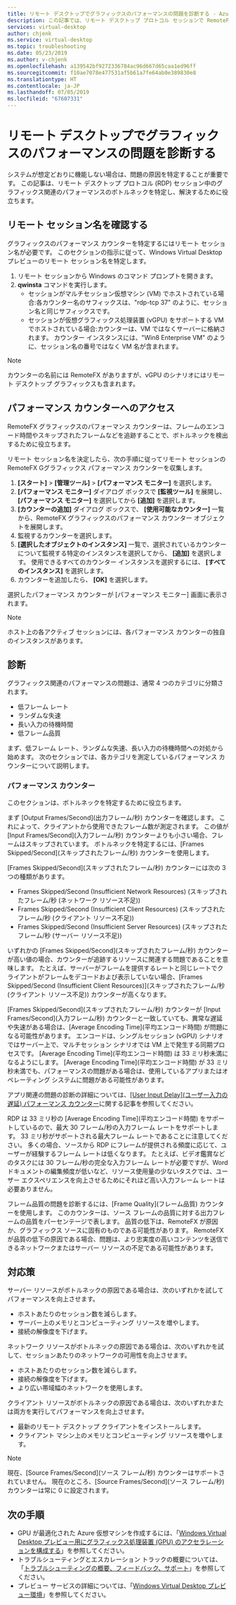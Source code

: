 ```yaml
---
title: リモート デスクトップでグラフィックスのパフォーマンスの問題を診断する - Azure
description: この記事では、リモート デスクトップ プロトコル セッションで RemoteFX グラフィックス カウンターを使用して、Windows Virtual Desktop のグラフィックスに関するパフォーマンスの問題を診断する方法について説明します。
services: virtual-desktop
author: chjenk
ms.service: virtual-desktop
ms.topic: troubleshooting
ms.date: 05/23/2019
ms.author: v-chjenk
ms.openlocfilehash: a139542bf9272336784ac96d667d65caa1ed96ff
ms.sourcegitcommit: f10ae7078e477531af5b61a7fe64ab0e389830e8
ms.translationtype: HT
ms.contentlocale: ja-JP
ms.lasthandoff: 07/05/2019
ms.locfileid: "67607331"
---
```

# <a name="diagnose-graphics-performance-issues-in-remote-desktop"></a>リモート デスクトップでグラフィックスのパフォーマンスの問題を診断する

システムが想定どおりに機能しない場合は、問題の原因を特定することが重要です。 この記事は、リモート デスクトップ プロトコル (RDP) セッション中のグラフィックス関連のパフォーマンスのボトルネックを特定し、解決するために役立ちます。

## <a name="find-your-remote-session-name"></a>リモート セッション名を確認する

グラフィックスのパフォーマンス カウンターを特定するにはリモート セッション名が必要です。 このセクションの指示に従って、Windows Virtual Desktop プレビューのリモート セッション名を特定します。

1. リモート セッションから Windows のコマンド プロンプトを開きます。
2. **qwinsta** コマンドを実行します。
    - セッションがマルチセッション仮想マシン (VM) でホストされている場合:各カウンター名のサフィックスは、"rdp-tcp 37" のように、セッション名と同じサフィックスです。
    - セッションが仮想グラフィックス処理装置 (vGPU) をサポートする VM でホストされている場合:カウンターは、VM ではなくサーバーに格納されます。 カウンター インスタンスには、"Win8 Enterprise VM" のように、セッション名の番号ではなく VM 名が含まれます。

>[!NOTE]
> カウンターの名前には RemoteFX がありますが、vGPU のシナリオにはリモート デスクトップ グラフィックスも含まれます。

## <a name="access-performance-counters"></a>パフォーマンス カウンターへのアクセス

RemoteFX グラフィックスのパフォーマンス カウンターは、フレームのエンコード時間やスキップされたフレームなどを追跡することで、ボトルネックを検出するために役立ちます。

リモート セッション名を決定したら、次の手順に従ってリモート セッションの RemoteFX Gグラフィックス パフォーマンス カウンターを収集します。

1. **[スタート]**  >  **[管理ツール]**  >  **[パフォーマンス モニター]** を選択します。
2. **[パフォーマンス モニター]** ダイアログ ボックスで **[監視ツール]** を展開し、 **[パフォーマンス モニター]** を選択してから **[追加]** を選択します。
3. **[カウンターの追加]** ダイアログ ボックスで、 **[使用可能なカウンター]** 一覧から、RemoteFX グラフィックスのパフォーマンス カウンター オブジェクトを展開します。
4. 監視するカウンターを選択します。
5. **[選択したオブジェクトのインスタンス]** 一覧で、選択されているカウンターについて監視する特定のインスタンスを選択してから、 **[追加]** を選択します。 使用できるすべてのカウンター インスタンスを選択するには、 **[すべてのインスタンス]** を選択します。
6. カウンターを追加したら、 **[OK]** を選択します。

選択したパフォーマンス カウンターが [パフォーマンス モニター] 画面に表示されます。

>[!NOTE]
>ホスト上の各アクティブ セッションには、各パフォーマンス カウンターの独自のインスタンスがあります。

## <a name="diagnosis"></a>診断

グラフィックス関連のパフォーマンスの問題は、通常 4 つのカテゴリに分類されます。

- 低フレーム レート
- ランダムな失速
- 長い入力の待機時間
- 低フレーム品質

まず、低フレーム レート、ランダムな失速、長い入力の待機時間への対処から始めます。 次のセクションでは、各カテゴリを測定しているパフォーマンス カウンターについて説明します。

### <a name="performance-counters"></a>パフォーマンス カウンター

このセクションは、ボトルネックを特定するために役立ちます。

まず [Output Frames/Second]\(出力フレーム/秒\) カウンターを確認します。 これによって、クライアントから使用できたフレーム数が測定されます。 この値が [Input Frames/Second]\(入力フレーム/秒\) カウンターよりも小さい場合、フレームはスキップされています。 ボトルネックを特定するには、[Frames Skipped/Second]\(スキップされたフレーム/秒\) カウンターを使用します。

[Frames Skipped/Second]\(スキップされたフレーム/秒\) カウンターには次の 3 つの種類があります。

- Frames Skipped/Second (Insufficient Network Resources) (スキップされたフレーム/秒 (ネットワーク リソース不足))
- Frames Skipped/Second (Insufficient Client Resources) (スキップされたフレーム/秒 (クライアント リソース不足))
- Frames Skipped/Second (Insufficient Server Resources) (スキップされたフレーム/秒 (サーバー リソース不足))

いずれかの [Frames Skipped/Second]\(スキップされたフレーム/秒\) カウンターが高い値の場合、カウンターが追跡するリソースに関連する問題であることを意味します。 たとえば、サーバーがフレームを提供するレートと同じレートでクライアントがフレームをデコードおよび表示していない場合、[Frames Skipped/Second (Insufficient Client Resources)]\(スキップされたフレーム/秒 (クライアント リソース不足)\) カウンターが高くなります。

[Frames Skipped/Second]\(スキップされたフレーム/秒\) カウンターが [Input Frames/Second]\(入力フレーム/秒\) カウンターと一致していても、異常な遅延や失速がある場合は、[Average Encoding Time]\(平均エンコード時間\) が問題になる可能性があります。 エンコードは、シングルセッション (vGPU) シナリオではサーバー上で、マルチセッション シナリオでは VM 上で発生する同期プロセスです。 [Average Encoding Time]\(平均エンコード時間\) は 33 ミリ秒未満になるようにします。 [Average Encoding Time]\(平均エンコード時間\) が 33 ミリ秒未満でも、パフォーマンスの問題がある場合は、使用しているアプリまたはオペレーティング システムに問題がある可能性があります。

アプリ関連の問題の診断の詳細については、[[User Input Delay]\(ユーザー入力の遅延\) パフォーマンス カウンター](https://docs.microsoft.com/windows-server/remote/remote-desktop-services/rds-rdsh-performance-counters)に関する記事を参照してください。

RDP は 33 ミリ秒の [Average Encoding Time]\(平均エンコード時間\) をサポートしているので、最大 30 フレーム/秒の入力フレーム レートをサポートします。 33 ミリ秒がサポートされる最大フレーム レートであることに注意してください。 多くの場合、ソースから RDP にフレームが提供される頻度に応じて、ユーザーが経験するフレーム レートは低くなります。 たとえば、ビデオ鑑賞などのタスクには 30 フレーム/秒の完全な入力フレーム レートが必要ですが、Word ドキュメントの編集頻度が低いなど、リソース使用量の少ないタスクでは、ユーザー エクスペリエンスを向上させるためにそれほど高い入力フレーム レートは必要ありません。

フレーム品質の問題を診断するには、[Frame Quality]\(フレーム品質\) カウンターを使用します。 このカウンターは、ソース フレームの品質に対する出力フレームの品質をパーセンテージで表します。 品質の低下は、RemoteFX が原因か、グラフィックス ソースに固有のものである可能性があります。 RemoteFX が品質の低下の原因である場合、問題は、より忠実度の高いコンテンツを送信できるネットワークまたはサーバー リソースの不足である可能性があります。

## <a name="mitigation"></a>対応策

サーバー リソースがボトルネックの原因である場合は、次のいずれかを試してパフォーマンスを向上させます。

- ホストあたりのセッション数を減らします。
- サーバー上のメモリとコンピューティング リソースを増やします。
- 接続の解像度を下げます。

ネットワーク リソースがボトルネックの原因である場合は、次のいずれかを試して、セッションあたりのネットワークの可用性を向上させます。

- ホストあたりのセッション数を減らします。
- 接続の解像度を下げます。
- より広い帯域幅のネットワークを使用します。

クライアント リソースがボトルネックの原因である場合は、次のいずれかまたは両方を実行してパフォーマンスを向上させます。

- 最新のリモート デスクトップ クライアントをインストールします。
- クライアント マシン上のメモリとコンピューティング リソースを増やします。

> [!NOTE]
> 現在、[Source Frames/Second]\(ソース フレーム/秒\) カウンターはサポートされていません。 現在のところ、[Source Frames/Second]\(ソース フレーム/秒\) カウンターは常に 0 に設定されます。

## <a name="next-steps"></a>次の手順

- GPU が最適化された Azure 仮想マシンを作成するには、「[Windows Virtual Desktop プレビュー用にグラフィックス処理装置 (GPU) のアクセラレーションを構成する](https://docs.microsoft.com/azure/virtual-desktop/configure-vm-gpu)」を参照してください。
- トラブルシューティングとエスカレーション トラックの概要については、「[トラブルシューティングの概要、フィードバック、サポート](https://docs.microsoft.com/azure/virtual-desktop/troubleshoot-set-up-overview)」を参照してください。
- プレビュー サービスの詳細については、「[Windows Virtual Desktop プレビュー環境](https://docs.microsoft.com/azure/virtual-desktop/environment-setup)」を参照してください。
